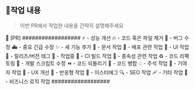 <!-- 👇 아래 형식을 복사하여 PR 제목으로 사용하세요 -->

## 📝작업 내용

> 이번 PR에서 작업한 내용을 간략히 설명해주세요

🔀 [PR]
##################
⚡️ - 성능 개선
🔥 - 코드 혹은 파일 제거
🐛 - 버그 수정
🚑 - 중요 긴급 수정
✨ - 새 기능 추가
📝 - 문서 작업
🚀 - 배포 관련 작업
💄 - UI 작업
🔖 - 릴리즈/버전 태그
🚧 - 작업중
💚 - CI 빌드 작업
📌 - 종속성 관련 작업
♻️ - 코드 리팩토링
🔨 - 개발 스크립트 수정
⏪ - 코드 되돌리기
🔀 - 코드 병합
💡 - 주석 작업
👥 - 기여자 작업
🚸 - UX 개선
📱 - 반응형 작업
🥚 - 이스터에그
🔍 - SEO 작업
🩹 - 기타 작업
👔 - 비즈니스 로직 작업
##################
